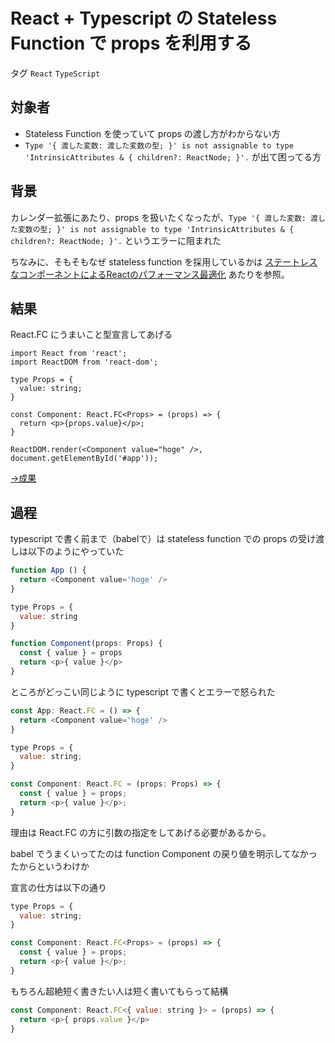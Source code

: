 # React + Typescript の Stateless Function で props を利用する

タグ `React` `TypeScript`

## 対象者

* Stateless Function を使っていて props の渡し方がわからない方
* `Type '{ 渡した変数: 渡した変数の型; }' is not assignable to type 'IntrinsicAttributes & { children?: ReactNode; }'.` が出て困ってる方

## 背景

カレンダー拡張にあたり、props を扱いたくなったが、`Type '{ 渡した変数: 渡した変数の型; }' is not assignable to type 'IntrinsicAttributes & { children?: ReactNode; }'.` というエラーに阻まれた

ちなみに、そもそもなぜ stateless function を採用しているかは [ステートレスなコンポーネントによるReactのパフォーマンス最適化](https://www.webprofessional.jp/optimizing-react-performance-stateless-components/) あたりを参照。


## 結果

React.FC にうまいこと型宣言してあげる

```javqscript
import React from 'react';
import ReactDOM from 'react-dom';

type Props = {
  value: string;
}

const Component: React.FC<Props> = (props) => {
  return <p>{props.value}</p>;
}

ReactDOM.render(<Component value="hoge" />, document.getElementById('#app'));
```

[→成果](https://github.com/shimomuh/shimomuh.github.io/pull/7/commits/b635bb97bd4ccbad0c56bd9766dc907d2d18775f)

## 過程

typescript で書く前まで（babelで）は stateless function での props の受け渡しは以下のようにやっていた

```javascript
function App () {
  return <Component value='hoge' />
}

type Props = {
  value: string
}

function Component(props: Props) {
  const { value } = props
  return <p>{ value }</p>
}
```

ところがどっこい同じように typescript で書くとエラーで怒られた

```javascript
const App: React.FC = () => {
  return <Component value='hoge' />
}

type Props = {
  value: string;
}

const Component: React.FC = (props: Props) => {
  const { value } = props;
  return <p>{ value }</p>;
}
```

理由は React.FC の方に引数の指定をしてあげる必要があるから。

babel でうまくいってたのは function Component の戻り値を明示してなかったからというわけか

宣言の仕方は以下の通り

```javascript
type Props = {
  value: string;
}

const Component: React.FC<Props> = (props) => {
  const { value } = props;
  return <p>{ value }</p>;
}
```

もちろん超絶短く書きたい人は短く書いてもらって結構

```javascript
const Component: React.FC<{ value: string }> = (props) => {
  return <p>{ props.value }</p>
}
```

